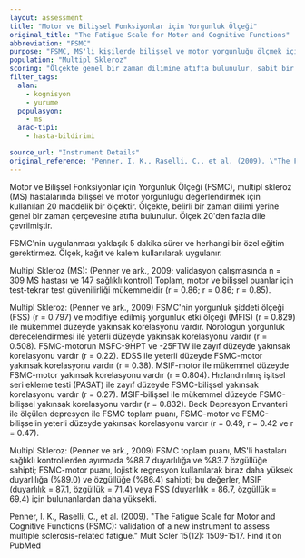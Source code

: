 ```yaml
---
layout: assessment
title: "Motor ve Bilişsel Fonksiyonlar için Yorgunluk Ölçeği"
original_title: "The Fatigue Scale for Motor and Cognitive Functions"
abbreviation: "FSMC"
purpose: "FSMC, MS'li kişilerde bilişsel ve motor yorgunluğu ölçmek için geliştirilmiş 20 maddelik bir ölçektir."
population: "Multipl Skleroz"
scoring: "Ölçekte genel bir zaman dilimine atıfta bulunulur, sabit bir zaman dilimi belirtilmez."
filter_tags:
  alan:
    - kognisyon
    - yurume
  populasyon:
    - ms
  arac-tipi:
    - hasta-bildirimi

source_url: "Instrument Details"
original_reference: "Penner, I. K., Raselli, C., et al. (2009). \"The Fatigue Scale for Motor and Cognitive Functions (FSMC): validation of a new instrument to assess multiple sclerosis-related fatigue.\" Mult Scler 15(12): 1509-1517."
---
```





Motor ve Bilişsel Fonksiyonlar için Yorgunluk Ölçeği (FSMC), multipl skleroz (MS) hastalarında bilişsel ve motor yorgunluğu değerlendirmek için kullanılan 20 maddelik bir ölçektir. Ölçekte, belirli bir zaman dilimi yerine genel bir zaman çerçevesine atıfta bulunulur. Ölçek 20'den fazla dile çevrilmiştir.


FSMC'nin uygulanması yaklaşık 5 dakika sürer ve herhangi bir özel eğitim gerektirmez. Ölçek, kağıt ve kalem kullanılarak uygulanır.



Multipl Skleroz (MS):
(Penner ve ark., 2009; validasyon çalışmasında n = 309 MS hastası ve 147 sağlıklı kontrol)
Toplam, motor ve bilişsel puanlar için test-tekrar test güvenilirliği mükemmeldir (r = 0.86; r = 0.86; r = 0.85).


Multipl Skleroz:
(Penner ve ark., 2009)
FSMC'nin yorgunluk şiddeti ölçeği (FSS) (r = 0.797) ve modifiye edilmiş yorgunluk etki ölçeği (MFIS) (r = 0.829) ile mükemmel düzeyde yakınsak korelasyonu vardır.
Nörologun yorgunluk derecelendirmesi ile yeterli düzeyde yakınsak korelasyonu vardır (r = 0.508).
FSMC-motorun MSFC-9HPT ve -25FTW ile zayıf düzeyde yakınsak korelasyonu vardır (r = 0.22).
EDSS ile yeterli düzeyde FSMC-motor yakınsak korelasyonu vardır (r = 0.38).
MSIF-motor ile mükemmel düzeyde FSMC-motor yakınsak korelasyonu vardır (r = 0.804).
Hızlandırılmış işitsel seri ekleme testi (PASAT) ile zayıf düzeyde FSMC-bilişsel yakınsak korelasyonu vardır (r = 0.27).
MSIF-bilişsel ile mükemmel düzeyde FSMC-bilişsel yakınsak korelasyonu vardır (r = 0.832).
Beck Depresyon Envanteri ile ölçülen depresyon ile FSMC toplam puanı, FSMC-motor ve FSMC-bilişselin yeterli düzeyde yakınsak korelasyonu vardır (r = 0.49, r = 0.42 ve r = 0.47).


Multipl Skleroz:
(Penner ve ark., 2009)
FSMC toplam puanı, MS'li hastaları sağlıklı kontrollerden ayırmada %88.7 duyarlılığa ve %83.7 özgüllüğe sahipti; FSMC-motor puanı, lojistik regresyon kullanılarak biraz daha yüksek duyarlılığa (%89.0) ve özgüllüğe (%86.4) sahipti; bu değerler, MSIF (duyarlılık = 87.1, özgüllük = 71.4) veya FSS (duyarlılık = 86.7, özgüllük = 69.4) için bulunanlardan daha yüksekti.


Penner, I. K., Raselli, C., et al. (2009). "The Fatigue Scale for Motor and Cognitive Functions (FSMC): validation of a new instrument to assess multiple sclerosis-related fatigue." Mult Scler 15(12): 1509-1517.
Find it on PubMed

```